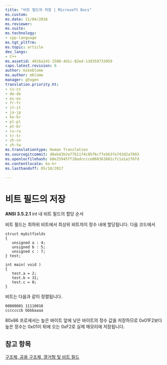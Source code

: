 ```yaml
---
title: "비트 필드의 저장 | Microsoft Docs"
ms.custom: 
ms.date: 11/04/2016
ms.reviewer: 
ms.suite: 
ms.technology:
- cpp-language
ms.tgt_pltfrm: 
ms.topic: article
dev_langs:
- C++
ms.assetid: 4816a241-1580-4d1c-82ed-13d359733959
caps.latest.revision: 6
author: mikeblome
ms.author: mblome
manager: ghogen
translation.priority.ht:
- cs-cz
- de-de
- es-es
- fr-fr
- it-it
- ja-jp
- ko-kr
- pl-pl
- pt-br
- ru-ru
- tr-tr
- zh-cn
- zh-tw
ms.translationtype: Human Translation
ms.sourcegitcommit: d6eb43b2e77b11f4c85f6cf7e563fe743d2a7093
ms.openlocfilehash: b0e25945ff20adcccce060363601cfc1a1a1f6fd
ms.contentlocale: ko-kr
ms.lasthandoff: 05/18/2017

---
```

# <a name="storage-of-bit-fields"></a>비트 필드의 저장
**ANSI 3.5.2.1** int 내 비트 필드의 할당 순서  
  
 비트 필드는 최하위 비트에서 최상위 비트까지 정수 내에 할당됩니다. 다음 코드에서  
  
```  
struct mybitfields  
{  
   unsigned a : 4;  
   unsigned b : 5;  
   unsigned c : 7;  
} test;  
  
int main( void )  
{  
   test.a = 2;  
   test.b = 31;  
   test.c = 0;  
}  
```  
  
 비트는 다음과 같이 정렬됩니다.  
  
```  
00000001 11110010  
cccccccb bbbbaaaa  
```  
  
 80x86 프로세서는 높은 바이트 앞에 낮은 바이트의 정수 값을 저장하므로 0x01F2보다 높은 정수는 0x01이 뒤에 오는 0xF2로 실제 메모리에 저장됩니다.  
  
## <a name="see-also"></a>참고 항목  
 [구조체, 공용 구조체, 열거형 및 비트 필드](../c-language/structures-unions-enumerations-and-bit-fields.md)
